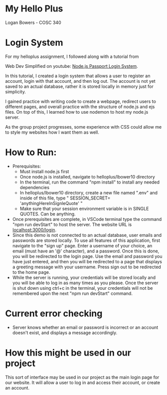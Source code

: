 # My Hello Plus
Logan Bowers - COSC 340

# Login System
For my helloplus assignment, I followed along with a tutorial from

Web Dev Simplified on youtube: [Node.js Passport Login System](https://www.youtube.com/watch?v=-RCnNyD0L-s).

In this tutorial, I created a login system that allows a user to register an account, login with that account, and then log out. The account is not yet saved to an actual database, rather it is stored locally in memory just for simplicity.

I gained practice with writing code to create a webpage, redirect users to different pages, and overall practice with the structure of node.js and ejs files. On top of this, I learned how to use nodemon to host my node.js server.

As the group project progresses, some experience with CSS could allow me to style my websites how I want them as well.

# How to Run:
* Prerequisites:
    - Must install node.js first
    - Once node.js is installed, navigate to helloplus/lbower10 directory
    - In the terminal, run the command "npm install" to install any needed dependencies
    - In helloplus/lbower10 directory, create a new file named ".env" and inside of this file, type " SESSION_SECRET= 'anythingHereInSignleQuote' "
    - Make sure that your session environment variable is in SINGLE QUOTES. Can be anything.
* Once prerequisites are complete, in VSCode terminal type the command "npm run devStart" to host the server. The website URL is [localhost:3000/login](http://localhost:3000/login).
* Since this demo is not connected to an actual database, user emails and passwords are stored locally. To use all features of this
application, first navigate to the "sign up" page. Enter a username of your choice, an email (must have an '@' character), and a password. Once this is done, you will be redirected to the login page. Use the email and password you have just entered, and then you will be redirected to a page that displays a greeting message with your username. Press sign out to be redirected to the home page.
* While the server is running, your credentials will be stored locally and you will be able to log in as many times as you please. Once the server is shut down using ctrl+c in the terminal, your credentials will not be remembered upon the next "npm run devStart" command.

# Current error checking
* Server knows whether an email or password is incorrect or an account doesn't exist, and displays a message accordingly.

# How this might be used in our project
This sort of interface may be used in our project as the main login page for our website. It will allow a user to log in and access their account, or create an account.